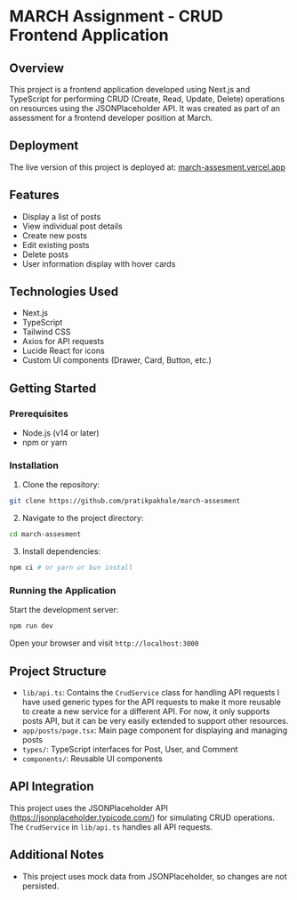 # MARCH Assignment - CRUD Frontend Application

## Overview

This project is a frontend application developed using Next.js and TypeScript for performing CRUD (Create, Read, Update, Delete) operations on resources using the JSONPlaceholder API. It was created as part of an assessment for a frontend developer position at March.

## Deployment

The live version of this project is deployed at: [march-assesment.vercel.app](march-assesment.vercel.app)

## Features

- Display a list of posts
- View individual post details
- Create new posts
- Edit existing posts
- Delete posts
- User information display with hover cards

## Technologies Used

- Next.js
- TypeScript
- Tailwind CSS
- Axios for API requests
- Lucide React for icons
- Custom UI components (Drawer, Card, Button, etc.)

## Getting Started

### Prerequisites

- Node.js (v14 or later)
- npm or yarn

### Installation

1. Clone the repository:

```bash
git clone https://github.com/pratikpakhale/march-assesment
```

2. Navigate to the project directory:

```bash
cd march-assesment
```

3. Install dependencies:

```bash
npm ci # or yarn or bun install
```

### Running the Application

Start the development server:

```bash
npm run dev
```

Open your browser and visit `http://localhost:3000`

## Project Structure

- `lib/api.ts`: Contains the `CrudService` class for handling API requests
  I have used generic types for the API requests to make it more reusable to create a new service for a different API. For now, it only supports posts API, but it can be very easily extended to support other resources.
- `app/posts/page.tsx`: Main page component for displaying and managing posts
- `types/`: TypeScript interfaces for Post, User, and Comment
- `components/`: Reusable UI components

## API Integration

This project uses the JSONPlaceholder API (https://jsonplaceholder.typicode.com/) for simulating CRUD operations. The `CrudService` in `lib/api.ts` handles all API requests.

## Additional Notes

- This project uses mock data from JSONPlaceholder, so changes are not persisted.
